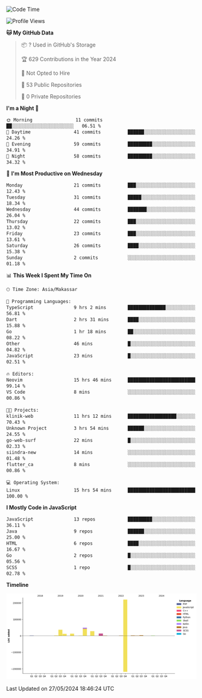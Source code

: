 <!--START_SECTION:waka-->
![Code Time](http://img.shields.io/badge/Code%20Time-235%20hrs%2015%20mins-blue)

![Profile Views](http://img.shields.io/badge/Profile%20Views-0-blue)

**🐱 My GitHub Data** 

> 📦 ? Used in GitHub's Storage 
 > 
> 🏆 629 Contributions in the Year 2024
 > 
> 🚫 Not Opted to Hire
 > 
> 📜 53 Public Repositories 
 > 
> 🔑 0 Private Repositories 
 > 
**I'm a Night 🦉** 

```text
🌞 Morning                11 commits          ██░░░░░░░░░░░░░░░░░░░░░░░   06.51 % 
🌆 Daytime                41 commits          ██████░░░░░░░░░░░░░░░░░░░   24.26 % 
🌃 Evening                59 commits          █████████░░░░░░░░░░░░░░░░   34.91 % 
🌙 Night                  58 commits          █████████░░░░░░░░░░░░░░░░   34.32 % 
```
📅 **I'm Most Productive on Wednesday** 

```text
Monday                   21 commits          ███░░░░░░░░░░░░░░░░░░░░░░   12.43 % 
Tuesday                  31 commits          █████░░░░░░░░░░░░░░░░░░░░   18.34 % 
Wednesday                44 commits          ███████░░░░░░░░░░░░░░░░░░   26.04 % 
Thursday                 22 commits          ███░░░░░░░░░░░░░░░░░░░░░░   13.02 % 
Friday                   23 commits          ███░░░░░░░░░░░░░░░░░░░░░░   13.61 % 
Saturday                 26 commits          ████░░░░░░░░░░░░░░░░░░░░░   15.38 % 
Sunday                   2 commits           ░░░░░░░░░░░░░░░░░░░░░░░░░   01.18 % 
```


📊 **This Week I Spent My Time On** 

```text
🕑︎ Time Zone: Asia/Makassar

💬 Programming Languages: 
TypeScript               9 hrs 2 mins        ██████████████░░░░░░░░░░░   56.81 % 
Dart                     2 hrs 31 mins       ████░░░░░░░░░░░░░░░░░░░░░   15.88 % 
Go                       1 hr 18 mins        ██░░░░░░░░░░░░░░░░░░░░░░░   08.22 % 
Other                    46 mins             █░░░░░░░░░░░░░░░░░░░░░░░░   04.82 % 
JavaScript               23 mins             █░░░░░░░░░░░░░░░░░░░░░░░░   02.51 % 

🔥 Editors: 
Neovim                   15 hrs 46 mins      █████████████████████████   99.14 % 
VS Code                  8 mins              ░░░░░░░░░░░░░░░░░░░░░░░░░   00.86 % 

🐱‍💻 Projects: 
klinik-web               11 hrs 12 mins      ██████████████████░░░░░░░   70.43 % 
Unknown Project          3 hrs 54 mins       ██████░░░░░░░░░░░░░░░░░░░   24.55 % 
go-web-surf              22 mins             █░░░░░░░░░░░░░░░░░░░░░░░░   02.33 % 
siindra-new              14 mins             ░░░░░░░░░░░░░░░░░░░░░░░░░   01.48 % 
flutter_ca               8 mins              ░░░░░░░░░░░░░░░░░░░░░░░░░   00.86 % 

💻 Operating System: 
Linux                    15 hrs 54 mins      █████████████████████████   100.00 % 
```

**I Mostly Code in JavaScript** 

```text
JavaScript               13 repos            █████████░░░░░░░░░░░░░░░░   36.11 % 
Java                     9 repos             ██████░░░░░░░░░░░░░░░░░░░   25.00 % 
HTML                     6 repos             ████░░░░░░░░░░░░░░░░░░░░░   16.67 % 
Go                       2 repos             █░░░░░░░░░░░░░░░░░░░░░░░░   05.56 % 
SCSS                     1 repo              █░░░░░░░░░░░░░░░░░░░░░░░░   02.78 % 
```



**Timeline**

![Lines of Code chart](https://raw.githubusercontent.com/hermandev/hermandev/main/assets/bar_graph.png)


 Last Updated on 27/05/2024 18:46:24 UTC
<!--END_SECTION:waka-->
